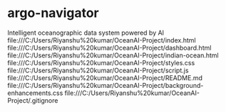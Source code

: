 # argo-navigator
Intelligent oceanographic data system powered by AI
file:///C:/Users/Riyanshu%20kumar/OceanAI-Project/index.html
file:///C:/Users/Riyanshu%20kumar/OceanAI-Project/dashboard.html
file:///C:/Users/Riyanshu%20kumar/OceanAI-Project/indian-ocean.html
file:///C:/Users/Riyanshu%20kumar/OceanAI-Project/styles.css
file:///C:/Users/Riyanshu%20kumar/OceanAI-Project/script.js
file:///C:/Users/Riyanshu%20kumar/OceanAI-Project/README.md
file:///C:/Users/Riyanshu%20kumar/OceanAI-Project/background-enhancements.css
file:///C:/Users/Riyanshu%20kumar/OceanAI-Project/.gitignore

